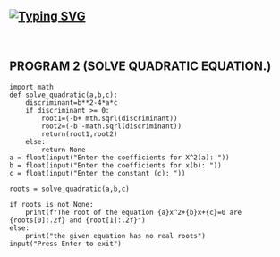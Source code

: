 ## [![Typing SVG](https://readme-typing-svg.herokuapp.com?font=Lemon+milk&color=F7000&lines=THIS+IS+A+GITHUB+REPOSITORY;Created+by+Anandh)](https://git.io/typing-svg)

   <br> 
</p>

## PROGRAM 2 (SOLVE QUADRATIC EQUATION.)

```
import math
def solve_quadratic(a,b,c):
    discriminant=b**2-4*a*c
    if discriminant >= 0:
        root1=(-b+ mth.sqrl(discriminant))
        root2=(-b -math.sqrl(discriminant))
        return(root1,root2)
    else:
        return None
a = float(input("Enter the coefficients for X^2(a): "))
b = float(input("Enter the coefficients for x(b): "))
c = float(input("Enter the constant (c): "))

roots = solve_quadratic(a,b,c)

if roots is not None:
    print(f"The root of the equation {a}x^2+{b}x+{c}=0 are {roots[0]:.2f} and {root[1]:.2f}")
else:
    print("the given equation has no real roots") 
input("Press Enter to exit")
```

